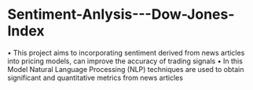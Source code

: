 # Sentiment-Anlysis---Dow-Jones-Index

•	This project aims to incorporating sentiment derived from news articles into pricing models, can improve the accuracy of trading signals
•	In this Model Natural Language Processing (NLP) techniques are used to obtain significant and quantitative metrics from news articles
